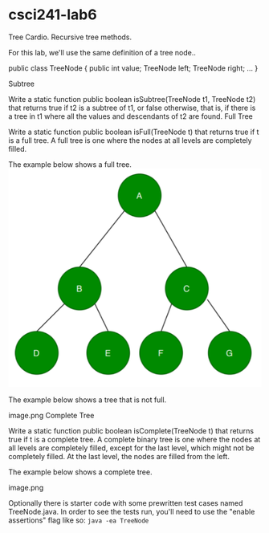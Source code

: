 # csci241-lab6
Tree Cardio. Recursive tree methods.

For this lab, we'll use the same definition of a tree node..

public class TreeNode {
    public int value;
    TreeNode left;
    TreeNode right;
    …
}

Subtree

Write a static function public boolean isSubtree(TreeNode t1, TreeNode t2) that returns true if t2 is a subtree of t1, or false otherwise, that is, if there is  a tree in t1 where all the values and descendants of t2 are found.
Full Tree

Write a static function public boolean isFull(TreeNode t) that returns true if t is a full tree.  A full tree is one where the nodes at all levels are completely filled. 

 

The example below shows a full tree.
![q1 image](images/q1.png)

 

The example below shows a tree that is not full.

image.png
Complete Tree

Write a static function public boolean isComplete(TreeNode t) that returns true if t is a complete tree.  A complete binary tree is one where the nodes at all levels are completely filled, except for the last level, which might not be completely filled. At the last level, the nodes are filled from the left.

 

The example below shows a complete tree.

image.png

 

Optionally there is starter code with some prewritten test cases named TreeNode.java. In order to see the tests run, you'll need to use the "enable assertions" flag like so: `java -ea TreeNode`
